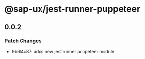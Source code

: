 # @sap-ux/jest-runner-puppeteer

## 0.0.2

### Patch Changes

-   9b6f4c87: adds new jest runner puppeteer module
